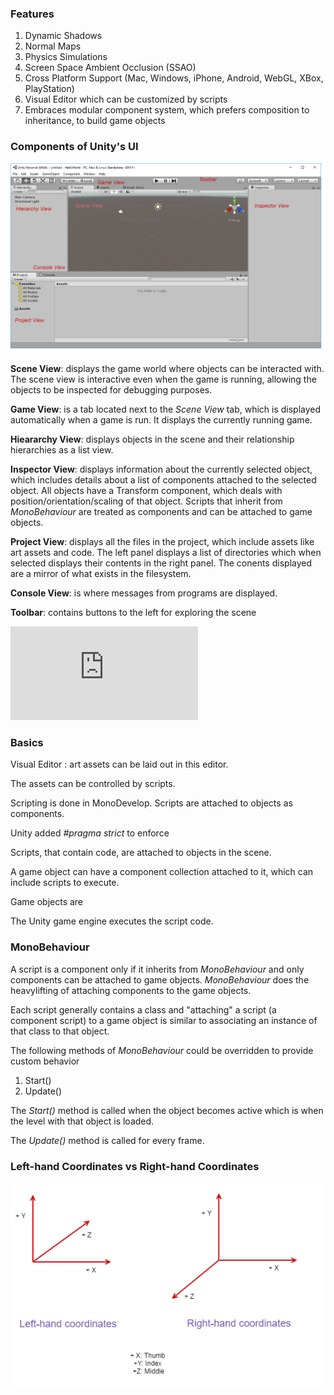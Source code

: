 ### Features

1. Dynamic Shadows
2. Normal Maps
3. Physics Simulations
4. Screen Space Ambient Occlusion (SSAO)
5. Cross Platform Support (Mac, Windows, iPhone, Android, WebGL, XBox, PlayStation)
6. Visual Editor which can be customized by scripts
7. Embraces modular component system, which prefers composition to inheritance, to build game objects


### Components of Unity's UI

![](_misc/UnityEditor.png)

**Scene View**: displays the game world where objects can be interacted with. The scene view is interactive even when the game is running, allowing the objects to be inspected for debugging purposes.

**Game View**: is a tab located next to the *Scene View* tab, which is displayed automatically when a game is run. It displays the currently running game.

**Hieararchy View**: displays objects in the scene and their relationship hierarchies as a list view.

**Inspector View**: displays information about the currently selected object, which includes details about a list of components attached to the selected object. 
All objects have a Transform component, which deals with position/orientation/scaling of that object. 
Scripts that inherit from *MonoBehaviour* are treated as components and can be attached to game objects.

**Project View**: displays all the files in the project, which include assets like art assets and code. 
The left panel displays a list of directories which when selected displays their contents in the right panel.
The conents displayed are a mirror of what exists in the filesystem. 

**Console View**: is where messages from programs are displayed.

**Toolbar**: contains buttons to the left for exploring the scene

![](http://docs.unity3d.com/Manual/LearningtheInterface.html)

### Basics


Visual Editor : art assets can be laid out in this editor. 

The assets can be controlled by scripts. 

Scripting is done in MonoDevelop. Scripts are attached to objects as components.

Unity added *#pragma strict* to enforce 

Scripts, that contain code, are attached to objects in the scene.

A game object can have a component collection attached to it, which can include scripts to execute. 

Game objects are 

The Unity game engine executes the script code.

### MonoBehaviour

A script is a component only if it inherits from *MonoBehaviour* and only components can be attached to game objects. *MonoBehaviour* does the heavylifting of attaching components to 
the game objects.

Each script generally contains a class and "attaching" a script (a component script) to a game object is similar to associating an instance of that class to that object.
 
The following methods of *MonoBehaviour* could be overridden to provide custom behavior

1. Start()
2. Update()

The *Start()* method is called when the object becomes active which is when the level with that object is loaded.

The *Update()* method is called for every frame.

### Left-hand Coordinates vs Right-hand Coordinates

![](_misc/lhvsrhcoordinates.png)
